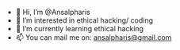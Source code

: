 - 👋 Hi, I’m @Ansalpharis
- 👀 I’m interested in ethical hacking/ coding
- 🌱 I’m currently learning ethical hacking
- 📫 You can mail me on: ansalpharis@gmail.com

<!---
Ansal P Haris is a ✨ special ✨ repository because its `Ansal.md` (this file) appears on your GitHub profile.
You can click the Preview link to take a look at your changes.
--->

